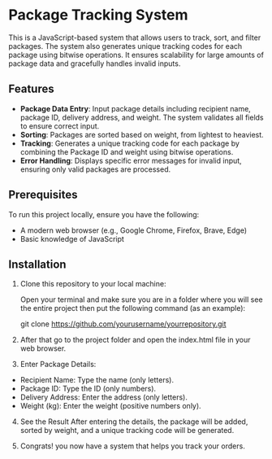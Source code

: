 # Package Tracking System
This is a JavaScript-based system that allows users to track, sort, and filter packages. The system also generates unique tracking codes for each package using bitwise operations. It ensures scalability for large amounts of package data and gracefully handles invalid inputs.

## Features

- **Package Data Entry**: Input package details including recipient name, package ID, delivery address, and weight. The system validates all fields to ensure correct input.
- **Sorting**: Packages are sorted based on weight, from lightest to heaviest.
- **Tracking**: Generates a unique tracking code for each package by combining the Package ID and weight using bitwise operations.
- **Error Handling**: Displays specific error messages for invalid input, ensuring only valid packages are processed.

## Prerequisites

To run this project locally, ensure you have the following:

- A modern web browser (e.g., Google Chrome, Firefox, Brave, Edge)
- Basic knowledge of JavaScript


## Installation

1. Clone this repository to your local machine:

   Open your terminal and make sure you are in a folder where you will see the entire project
    then put the following command (as an example):

   git clone https://github.com/yourusername/yourrepository.git

2. After that go to the project folder and open the index.html file in your web browser.

3. Enter Package Details:
- Recipient Name: Type the name (only letters).
- Package ID: Type the ID (only numbers).
- Delivery Address: Enter the address (only letters).
- Weight (kg): Enter the weight (positive numbers only).

4. See the Result
After entering the details, the package will be added, sorted by weight, and a unique tracking code will be generated.

5. Congrats! you now have a system that helps you track your orders.